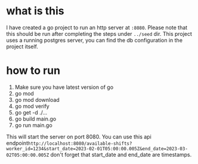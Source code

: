 # what is this
I have created a go project to run an http server at `:8080`. Please note that this should be run after completing the steps under `../seed` dir. This project uses a running postgres server, you can find the db configuration in the project itself.

# how to run
1. Make sure you have latest version of go
2. go mod
3. go mod download
4. go mod verify
5. go get -d ./...
6. go build main.go
7. go run main.go

This will start the server on port 8080. You can use this api endpoint`http://localhost:8080/available-shifts?worker_id=1234&start_date=2023-02-01T05:00:00.005Z&end_date=2023-03-02T05:00:00.005Z` don't forget that start_date and end_date are timestamps.